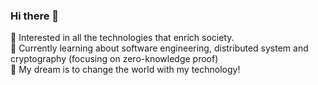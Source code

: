 ### Hi there 👋

<!-- **hyemmie/hyemmie** is a ✨ _special_ ✨ repository because its `README.md` (this file) appears on your GitHub profile.

Here are some ideas to get you started:

- 🔭 I’m currently working on ...
- 🌱 I’m currently learning ...
- 👯 I’m looking to collaborate on ...
- 🤔 I’m looking for help with ...
- 💬 Ask me about ...
- 📫 How to reach me: ...
- 😄 Pronouns: ...
- ⚡ Fun fact: ... -->

🔭 Interested in all the technologies that enrich society.  
🌱 Currently learning about software engineering, distributed system and cryptography (focusing on zero-knowledge proof)   
🚀 My dream is to change the world with my technology!  

<!--  [![Hyemmie's GitHub stats](https://github-readme-stats.vercel.app/api?username=hyemmie&count_private=true&theme=vue&show_icons=true)](https://github.com/hyemmie/github-readme-stats) -->
